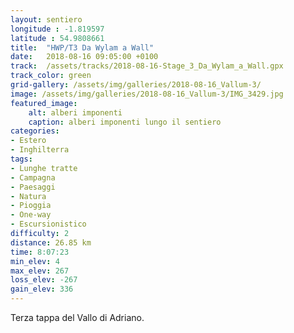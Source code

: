 ```yaml
---
layout: sentiero
longitude : -1.819597
latitude : 54.9808661
title:  "HWP/T3 Da Wylam a Wall"
date:   2018-08-16 09:05:00 +0100
track:  /assets/tracks/2018-08-16-Stage_3_Da_Wylam_a_Wall.gpx
track_color: green
grid-gallery: /assets/img/galleries/2018-08-16_Vallum-3/
image: /assets/img/galleries/2018-08-16_Vallum-3/IMG_3429.jpg
featured_image:
    alt: alberi imponenti
    caption: alberi imponenti lungo il sentiero
categories:
- Estero
- Inghilterra
tags:
- Lunghe tratte
- Campagna
- Paesaggi
- Natura
- Pioggia
- One-way
- Escursionistico
difficulty: 2
distance: 26.85 km
time: 8:07:23
min_elev: 4
max_elev: 267
loss_elev: -267
gain_elev: 336
---
```


Terza tappa del Vallo di Adriano.

